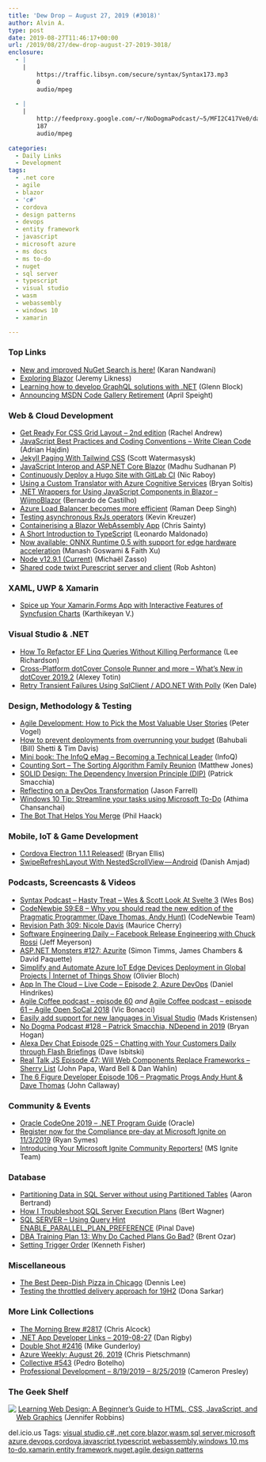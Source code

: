 ```yaml
---
title: 'Dew Drop – August 27, 2019 (#3018)'
author: Alvin A.
type: post
date: 2019-08-27T11:46:17+00:00
url: /2019/08/27/dew-drop-august-27-2019-3018/
enclosure:
  - |
    |
        https://traffic.libsyn.com/secure/syntax/Syntax173.mp3
        0
        audio/mpeg
        
  - |
    |
        http://feedproxy.google.com/~r/NoDogmaPodcast/~5/MFI2C417Ve0/da50db33.mp3
        187
        audio/mpeg
        
categories:
  - Daily Links
  - Development
tags:
  - .net core
  - agile
  - blazor
  - 'c#'
  - cordova
  - design patterns
  - devops
  - entity framework
  - javascript
  - microsoft azure
  - ms docs
  - ms to-do
  - nuget
  - sql server
  - typescript
  - visual studio
  - wasm
  - webassembly
  - windows 10
  - xamarin

---
```

### <a name="top"></a>Top Links

  * <a href="https://devblogs.microsoft.com/nuget/new-and-improved-nuget-search/" target="_blank" rel="noopener noreferrer">New and improved NuGet Search is here!</a> (Karan Nandwani)
  * <a href="https://blog.jeremylikness.com/blog/exploring-blazor/" target="_blank" rel="noopener noreferrer">Exploring Blazor</a> (Jeremy Likness)
  * <a href="http://feedproxy.google.com/~r/CodeBetter/~3/tVBtlfQQ9QM/" target="_blank" rel="noopener noreferrer">Learning how to develop GraphQL solutions with .NET</a> (Glenn Block)
  * <a href="https://docs.microsoft.com/teamblog/announcing-msdn-code-gallery-retirement/" target="_blank" rel="noopener noreferrer">Announcing MSDN Code Gallery Retirement</a> (April Speight)



### <a name="web"></a>Web & Cloud Development

  * <a href="https://www.rachelandrew.co.uk/archives/2019/08/26/get-ready-for-css-grid-layout-2nd-edition/" target="_blank" rel="noopener noreferrer">Get Ready For CSS Grid Layout &#8211; 2nd edition</a> (Rachel Andrew)
  * <a href="https://www.freecodecamp.org/news/javascript-naming-convention/" target="_blank" rel="noopener noreferrer">JavaScript Best Practices and Coding Conventions &#8211; Write Clean Code</a> (Adrian Hajdin)
  * <a href="https://scottw.com/jekyll-paging-tailwind-css" target="_blank" rel="noopener noreferrer">Jekyll Paging With Tailwind CSS</a> (Scott Watermasysk)
  * <a href="https://hackernoon.com/aspnet-core-blazor-javascript-interop-bd18h3x6j?source=rss" target="_blank" rel="noopener noreferrer">JavaScript Interop and ASP.NET Core Blazor</a> (Madhu Sudhanan P)
  * <a href="https://www.thepolyglotdeveloper.com/2019/08/continuously-deploy-hugo-site-gitlab-ci/" target="_blank" rel="noopener noreferrer">Continuously Deploy a Hugo Site with GitLab CI</a> (Nic Raboy)
  * <a href="https://devblogs.microsoft.com/premier-developer/using-a-custom-translator-with-azure-cognitive-services/" target="_blank" rel="noopener noreferrer">Using a Custom Translator with Azure Cognitive Services</a> (Bryan Soltis)
  * <a href="https://www.grapecity.com/blogs/dotnet-wrappers-for-using-javascript-components-in-blazor.md" target="_blank" rel="noopener noreferrer">.NET Wrappers for Using JavaScript Components in Blazor &#8211; WijmoBlazor</a> (Bernardo de Castilho)
  * <a href="https://azure.microsoft.com/blog/azure-load-balancer-becomes-more-efficient/" target="_blank" rel="noopener noreferrer">Azure Load Balancer becomes more efficient</a> (Raman Deep Singh)
  * <a href="https://blog.angularindepth.com/testing-asynchronous-rxjs-operators-5495784f249e?source=rss----e5ed704095b---4" target="_blank" rel="noopener noreferrer">Testing asynchronous RxJs operators</a> (Kevin Kreuzer)
  * <a href="https://chrissainty.com/containerising-blazor-applications-with-docker-containerising-a-blazor-webassembly-app/" target="_blank" rel="noopener noreferrer">Containerising a Blazor WebAssembly App</a> (Chris Sainty)
  * <a href="https://www.telerik.com/blogs/a-short-introduction-to-typescript" target="_blank" rel="noopener noreferrer">A Short Introduction to TypeScript</a> (Leonardo Maldonado)
  * <a href="https://cloudblogs.microsoft.com/opensource/2019/08/26/announcing-onnx-runtime-0-5-edge-hardware-acceleration-support/" target="_blank" rel="noopener noreferrer">Now available: ONNX Runtime 0.5 with support for edge hardware acceleration</a> (Manash Goswami & Faith Xu)
  * <a href="https://nodejs.org/en/blog/release/v12.9.1" target="_blank" rel="noopener noreferrer">Node v12.9.1 (Current)</a> (Michaël Zasso)
  * <a href="http://codeofrob.com/entries/shared-code-twixt-purescript-server-and-client.html" target="_blank" rel="noopener noreferrer">Shared code twixt Purescript server and client</a> (Rob Ashton)



### <a name="silverlight"></a>XAML, UWP & Xamarin

  * <a href="https://www.syncfusion.com/blogs/post/spice-up-xamarin-app-with-charts-interactive-features.aspx" target="_blank" rel="noopener noreferrer">Spice up Your Xamarin.Forms App with Interactive Features of Syncfusion Charts</a> (Karthikeyan V.)



### <a name="dotnet"></a>Visual Studio & .NET

  * <a href="http://www.leerichardson.com/2019/08/how-to-refactor-ef-linq-queries-without.html" target="_blank" rel="noopener noreferrer">How To Refactor EF Linq Queries Without Killing Performance</a> (Lee Richardson)
  * <a href="https://blog.jetbrains.com/dotnet/2019/08/26/cross-platform-dotcover-console-runner-whats-new-dotcover-2019-2/" target="_blank" rel="noopener noreferrer">Cross-Platform dotCover Console Runner and more – What’s New in dotCover 2019.2</a> (Alexey Totin)
  * <a href="https://rimdev.io/retry-transient-failures-using-sqlclient-adonet-with-polly/" target="_blank" rel="noopener noreferrer">Retry Transient Failures Using SqlClient / ADO.NET With Polly</a> (Ken Dale)



### <a name="design"></a>Design, Methodology & Testing

  * <a href="https://visualstudiomagazine.com/articles/2019/08/23/user-stories.aspx" target="_blank" rel="noopener noreferrer">Agile Development: How to Pick the Most Valuable User Stories</a> (Peter Vogel)
  * <a href="https://about.gitlab.com/2019/08/26/cloudhealth-and-gitlab-reducing-overruns/" target="_blank" rel="noopener noreferrer">How to prevent deployments from overrunning your budget</a> (Bahubali (Bill) Shetti & Tim Davis)
  * <a href="https://www.infoq.com/minibooks/becoming-technical-leader?utm_campaign=infoq_content&utm_source=infoq&utm_medium=feed&utm_term=global" target="_blank" rel="noopener noreferrer">Mini book: The InfoQ eMag &#8211; Becoming a Technical Leader</a> (InfoQ)
  * <a href="http://feedproxy.google.com/~r/ExceptionNotFound/~3/qiy5Uk5sUqM/" target="_blank" rel="noopener noreferrer">Counting Sort &#8211; The Sorting Algorithm Family Reunion</a> (Matthew Jones)
  * <a href="https://blog.ndepend.com/solid-design-the-dependency-inversion-principle-dip/" target="_blank" rel="noopener noreferrer">SOLID Design: The Dependency Inversion Principle (DIP)</a> (Patrick Smacchia)
  * <a href="https://jfarrell.net/2019/08/26/reflecting-on-a-devops-transformation/" target="_blank" rel="noopener noreferrer">Reflecting on a DevOps Transformation</a> (Jason Farrell)
  * <a href="https://blogs.windows.com/windowsexperience/2019/08/26/windows-10-tip-streamline-your-tasks-using-microsoft-to-do/?WT.mc_id=DX_MVP4025064" target="_blank" rel="noopener noreferrer">Windows 10 Tip: Streamline your tasks using Microsoft To-Do</a> (Athima Chansanchai)
  * <a href="http://feeds.haacked.com/~r/haacked/~3/ViSpcGV9nUg/" target="_blank" rel="noopener noreferrer">The Bot That Helps You Merge</a> (Phil Haack)



### <a name="mobile"></a>Mobile, IoT & Game Development

  * <a href="https://cordova.apache.org/announcements/2019/08/27/cordova-electron-release-1.1.1.html" target="_blank" rel="noopener noreferrer">Cordova Electron 1.1.1 Released!</a> (Bryan Ellis)
  * <a href="https://android.jlelse.eu/swiperefreshlayout-with-nestedscrollview-android-9c954e702d1a?source=rss----8fca399d4de---4" target="_blank" rel="noopener noreferrer">SwipeRefreshLayout With NestedScrollView — Android</a> (Danish Amjad)



### <a name="podcasts"></a>Podcasts, Screencasts & Videos

  * <a href="https://traffic.libsyn.com/secure/syntax/Syntax173.mp3" target="_blank" rel="noopener noreferrer">Syntax Podcast &#8211; Hasty Treat &#8211; Wes & Scott Look At Svelte 3</a> (Wes Bos)
  * <a href="https://www.codenewbie.org/podcast/why-you-should-read-the-new-edition-of-the-pragmatic-programmer" target="_blank" rel="noopener noreferrer">CodeNewbie S9:E8 &#8211; Why you should read the new edition of the Pragmatic Programmer (Dave Thomas, Andy Hunt)</a> (CodeNewbie Team)
  * <a href="https://revisionpath.simplecast.com/episodes/309-nicole-davis-Un_Y8uKx" target="_blank" rel="noopener noreferrer">Revision Path 309: Nicole Davis</a> (Maurice Cherry)
  * <a href="https://softwareengineeringdaily.com/2019/08/27/facebook-release-engineering-with-chuck-rossi/" target="_blank" rel="noopener noreferrer">Software Engineering Daily &#8211; Facebook Release Engineering with Chuck Rossi</a> (Jeff Meyerson)
  * <a href="http://www.youtube.com/watch?v=dNw5Lm1iFI8" target="_blank" rel="noopener noreferrer">ASP.NET Monsters #127: Azurite</a> (Simon Timms, James Chambers & David Paquette)
  * <a href="https://channel9.msdn.com/Shows/Internet-of-Things-Show/Simplify-and-Automate-Azure-IoT-Edge-Devices-Deployment-in-Global-Projects?WT.mc_id=DX_MVP4025064" target="_blank" rel="noopener noreferrer">Simplify and Automate Azure IoT Edge Devices Deployment in Global Projects | Internet of Things Show</a> (Olivier Bloch)
  * <a href="https://danielhindrikes.se/index.php/2019/08/26/app-in-the-cloud-live-code-episode-2-azure-devops/" target="_blank" rel="noopener noreferrer">App In The Cloud – Live Code – Episode 2, Azure DevOps</a> (Daniel Hindrikes)
  * <a href="http://agilecoffee.com/agile-coffee-podcast-episode-60/" target="_blank" rel="noopener noreferrer">Agile Coffee podcast – episode 60</a> _and_ <a href="http://agilecoffee.com/agile-coffee-podcast-episode-61-agile-open-socal-2018/" target="_blank" rel="noopener noreferrer">Agile Coffee podcast – episode 61 – Agile Open SoCal 2018</a> (Vic Bonacci)
  * <a href="http://www.youtube.com/watch?v=5LaVcOP2X4g" target="_blank" rel="noopener noreferrer">Easily add support for new languages in Visual Studio</a> (Mads Kristensen)
  * <a href="http://feedproxy.google.com/~r/NoDogmaPodcast/~5/MFI2C417Ve0/da50db33.mp3" target="_blank" rel="noopener noreferrer">No Dogma Podcast #128 &#8211; Patrick Smacchia, NDepend in 2019</a> (Bryan Hogan)
  * <a href="https://soundcloud.com/user-652822799/episode-025-chatting-with-your-customers-daily-through-flash-briefings" target="_blank" rel="noopener noreferrer">Alexa Dev Chat Episode 025 &#8211; Chatting with Your Customers Daily through Flash Briefings</a> (Dave Isbitski)
  * <a href="http://www.realtalkjs.com/18794880" target="_blank" rel="noopener noreferrer">Real Talk JS Episode 47: Will Web Components Replace Frameworks &#8211; Sherry List</a> (John Papa, Ward Bell & Dan Wahlin)
  * <a href="https://6figuredev.com/podcast/episode-106-pragmatic-progs-andy-hunt-dave-thomas/" target="_blank" rel="noopener noreferrer">The 6 Figure Developer Episode 106 – Pragmatic Progs Andy Hunt & Dave Thomas</a> (John Callaway)



### <a name="events"></a>Community & Events

  * <a href="https://events.rainfocus.com/widget/oracle/oow19/1566593443473001UqKi" target="_blank" rel="noopener noreferrer">Oracle CodeOne 2019 &#8211; .NET Program Guide</a> (Oracle)
  * <a href="https://techcommunity.microsoft.com/t5/Security-Privacy-and-Compliance/Register-now-for-the-Compliance-pre-day-at-Microsoft-Ignite-on/ba-p/823625" target="_blank" rel="noopener noreferrer">Register now for the Compliance pre-day at Microsoft Ignite on 11/3/2019</a> (Ryan Symes)
  * <a href="https://techcommunity.microsoft.com/t5/Microsoft-Ignite-Blog/Introducing-Your-Microsoft-Ignite-Community-Reporters/ba-p/823116" target="_blank" rel="noopener noreferrer">Introducing Your Microsoft Ignite Community Reporters!</a> (MS Ignite Team)



### <a name="sql"></a>Database

  * <a href="http://feedproxy.google.com/~r/MSSQLTips-LatestSqlServerTips/~3/9drHIDCbbgU/" target="_blank" rel="noopener noreferrer">Partitioning Data in SQL Server without using Partitioned Tables</a> (Aaron Bertrand)
  * <a href="https://www.sqlservercentral.com/blogs/how-i-troubleshoot-sql-server-execution-plans" target="_blank" rel="noopener noreferrer">How I Troubleshoot SQL Server Execution Plans</a> (Bert Wagner)
  * <a href="https://blog.sqlauthority.com/2019/08/27/sql-server-using-query-hint-enable_parallel_plan_preference/" target="_blank" rel="noopener noreferrer">SQL SERVER – Using Query Hint ENABLE_PARALLEL_PLAN_PREFERENCE</a> (Pinal Dave)
  * <a href="http://feedproxy.google.com/~r/BrentOzar-SqlServerDba/~3/8LWsry7Hqnk/" target="_blank" rel="noopener noreferrer">DBA Training Plan 13: Why Do Cached Plans Go Bad?</a> (Brent Ozar)
  * <a href="https://www.sqlservercentral.com/blogs/setting-trigger-order" target="_blank" rel="noopener noreferrer">Setting Trigger Order</a> (Kenneth Fisher)



### <a name="misc"></a>Miscellaneous

  * <a href="http://feedproxy.google.com/~r/feedmeaburger/~3/qGpKWLJsu6s/the-best-deep-dish-pizza-in-chicago" target="_blank" rel="noopener noreferrer">The Best Deep-Dish Pizza in Chicago</a> (Dennis Lee)
  * <a href="https://blogs.windows.com/windowsexperience/2019/08/26/testing-the-throttled-delivery-approach-for-19h2/?WT.mc_id=DX_MVP4025064" target="_blank" rel="noopener noreferrer">Testing the throttled delivery approach for 19H2</a> (Dona Sarkar)



### <a name="links"></a>More Link Collections

  * <a href="http://feedproxy.google.com/~r/ReflectivePerspective/~3/HB0y6fyMTDc/" target="_blank" rel="noopener noreferrer">The Morning Brew #2817</a> (Chris Alcock)
  * <a href="https://links.danrigby.com/2019/08/app-developer-links-2019-08-27/" target="_blank" rel="noopener noreferrer">.NET App Developer Links &#8211; 2019-08-27</a> (Dan Rigby)
  * <a href="https://afreshcup.com/home/2019/08/27/double-shot-2416.html" target="_blank" rel="noopener noreferrer">Double Shot #2416</a> (Mike Gunderloy)
  * <a href="https://buildazure.com/azure-weekly-august-26-2019/" target="_blank" rel="noopener noreferrer">Azure Weekly: August 26, 2019</a> (Chris Pietschmann)
  * <a href="http://feedproxy.google.com/~r/tympanus/~3/kIVN0fNKxNY/" target="_blank" rel="noopener noreferrer">Collective #543</a> (Pedro Botelho)
  * <a href="http://blog.thesoftwarementor.com/2019/08/26/professional-development-8-19-2019-8-25-2019/" target="_blank" rel="noopener noreferrer">Professional Development – 8/19/2019 – 8/25/2019</a> (Cameron Presley)



### <a name="shelf"></a>The Geek Shelf

<a href="https://www.amazon.com/Learning-Web-Design-Beginners-JavaScript/dp/1491960205/?tag=amavin-20" target="_blank" rel="noopener noreferrer"><img decoding="async" align="left" style="margin: 0px 0px 10px; border: 0px currentcolor; border-image: none; float: left; display: inline; background-image: none;" src="https://m.media-amazon.com/images/I/A1O2e-E1WkL._AC_UY218_.jpg" border="0" /></a>&nbsp;<a href="https://www.amazon.com/Learning-Web-Design-Beginners-JavaScript/dp/1491960205/?tag=amavin-20" target="_blank" rel="noopener noreferrer">Learning Web Design: A Beginner&#8217;s Guide to HTML, CSS, JavaScript, and Web Graphics</a> (Jennifer Robbins)











<div class="wlWriterEditableSmartContent" id="scid:77ECF5F8-D252-44F5-B4EB-D463C5396A79:1a5e22d6-6c02-4dd4-b4e4-a7d6941c1a78" style="margin: 0px; padding: 0px; float: none; display: inline;">
  del.icio.us Tags: <a href="http://del.icio.us/popular/visual+studio" rel="tag">visual studio</a>,<a href="http://del.icio.us/popular/c%23" rel="tag">c#</a>,<a href="http://del.icio.us/popular/.net+core" rel="tag">.net core</a>,<a href="http://del.icio.us/popular/blazor" rel="tag">blazor</a>,<a href="http://del.icio.us/popular/wasm" rel="tag">wasm</a>,<a href="http://del.icio.us/popular/sql+server" rel="tag">sql server</a>,<a href="http://del.icio.us/popular/microsoft+azure" rel="tag">microsoft azure</a>,<a href="http://del.icio.us/popular/devops" rel="tag">devops</a>,<a href="http://del.icio.us/popular/cordova" rel="tag">cordova</a>,<a href="http://del.icio.us/popular/javascript" rel="tag">javascript</a>,<a href="http://del.icio.us/popular/typescript" rel="tag">typescript</a>,<a href="http://del.icio.us/popular/webassembly" rel="tag">webassembly</a>,<a href="http://del.icio.us/popular/windows+10" rel="tag">windows 10</a>,<a href="http://del.icio.us/popular/ms+to-do" rel="tag">ms to-do</a>,<a href="http://del.icio.us/popular/xamarin" rel="tag">xamarin</a>,<a href="http://del.icio.us/popular/entity+framework" rel="tag">entity framework</a>,<a href="http://del.icio.us/popular/nuget" rel="tag">nuget</a>,<a href="http://del.icio.us/popular/agile" rel="tag">agile</a>,<a href="http://del.icio.us/popular/design+patterns" rel="tag">design patterns</a>
</div>